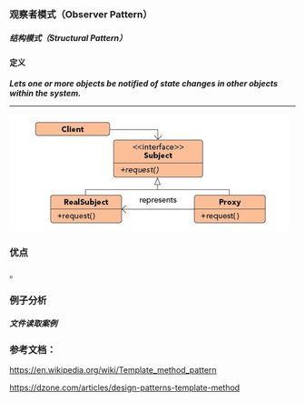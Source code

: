 ### 观察者模式（Observer Pattern）

##### 结构模式（Structural Pattern）

#### 定义

***Lets one or more objects be notified of state changes in other objects within the system.***

*** ***

![Proxy Pattern UML](../images/proxy_pattern.png)


### 优点
。

### 例子分析

##### 文件读取案例


### 参考文档：

https://en.wikipedia.org/wiki/Template_method_pattern

https://dzone.com/articles/design-patterns-template-method